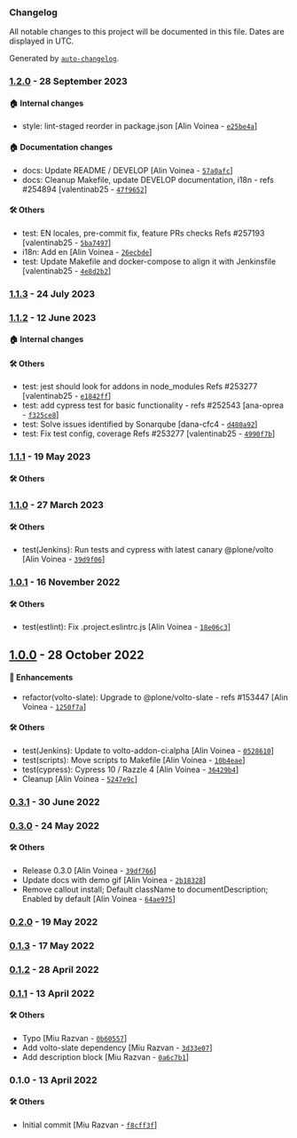 ### Changelog

All notable changes to this project will be documented in this file. Dates are displayed in UTC.

Generated by [`auto-changelog`](https://github.com/CookPete/auto-changelog).

### [1.2.0](https://github.com/eea/volto-description-block/compare/1.1.3...1.2.0) - 28 September 2023

#### :house: Internal changes

- style: lint-staged reorder in package.json [Alin Voinea - [`e25be4a`](https://github.com/eea/volto-description-block/commit/e25be4a048af9d5d1eb873af5030d2373d3c9530)]

#### :house: Documentation changes

- docs: Update README / DEVELOP [Alin Voinea - [`57a0afc`](https://github.com/eea/volto-description-block/commit/57a0afc0f34ed006c6103ea77e63072ce7317e1a)]
- docs: Cleanup Makefile, update DEVELOP documentation, i18n - refs #254894 [valentinab25 - [`47f9652`](https://github.com/eea/volto-description-block/commit/47f96526b41c4c238c2aa8228175f27d66dd6d82)]

#### :hammer_and_wrench: Others

- test: EN locales, pre-commit fix, feature PRs checks Refs #257193 [valentinab25 - [`5ba7497`](https://github.com/eea/volto-description-block/commit/5ba74971be907f1a30c5af14bef816f4ec4d3888)]
- i18n: Add en [Alin Voinea - [`26ecbde`](https://github.com/eea/volto-description-block/commit/26ecbde5fe4fe6d0a7709a8bf39602f034036364)]
- test: Update Makefile and docker-compose to align it with Jenkinsfile [valentinab25 - [`4e8d2b2`](https://github.com/eea/volto-description-block/commit/4e8d2b2ca65248f2e9e924f00fe89eb9c8ccb513)]
### [1.1.3](https://github.com/eea/volto-description-block/compare/1.1.2...1.1.3) - 24 July 2023

### [1.1.2](https://github.com/eea/volto-description-block/compare/1.1.1...1.1.2) - 12 June 2023

#### :house: Internal changes


#### :hammer_and_wrench: Others

- test: jest should look for addons in node_modules Refs #253277 [valentinab25 - [`e1842ff`](https://github.com/eea/volto-description-block/commit/e1842ffb1d825c5dab556003e6d9343ef1f8329e)]
- test: add cypress test for basic functionality - refs #252543 [ana-oprea - [`f325ce8`](https://github.com/eea/volto-description-block/commit/f325ce852665e7b26455cc23efcf3b8ca18a04c2)]
- test: Solve issues identified by Sonarqube [dana-cfc4 - [`d480a92`](https://github.com/eea/volto-description-block/commit/d480a92fa31425d05c84cb630bf4ad464391e9d5)]
- test: Fix test config, coverage Refs #253277 [valentinab25 - [`4990f7b`](https://github.com/eea/volto-description-block/commit/4990f7b7e486b895a8052b4458488f2f63f8e47f)]
### [1.1.1](https://github.com/eea/volto-description-block/compare/1.1.0...1.1.1) - 19 May 2023

#### :hammer_and_wrench: Others

### [1.1.0](https://github.com/eea/volto-description-block/compare/1.0.1...1.1.0) - 27 March 2023

#### :hammer_and_wrench: Others

- test(Jenkins): Run tests and cypress with latest canary @plone/volto [Alin Voinea - [`39d9f06`](https://github.com/eea/volto-description-block/commit/39d9f06e028c5006cf29e62984647e4fa8d4fc80)]
### [1.0.1](https://github.com/eea/volto-description-block/compare/1.0.0...1.0.1) - 16 November 2022

#### :hammer_and_wrench: Others

- test(estlint): Fix .project.eslintrc.js [Alin Voinea - [`18e06c3`](https://github.com/eea/volto-description-block/commit/18e06c387847079ba8dee0ac5c059e8bba7671e7)]
## [1.0.0](https://github.com/eea/volto-description-block/compare/0.3.1...1.0.0) - 28 October 2022

#### :nail_care: Enhancements

- refactor(volto-slate): Upgrade to @plone/volto-slate - refs #153447 [Alin Voinea - [`1250f7a`](https://github.com/eea/volto-description-block/commit/1250f7a3be60ace96a8c69734c053a833c5e8e7f)]

#### :hammer_and_wrench: Others

- test(Jenkins): Update to volto-addon-ci:alpha [Alin Voinea - [`0528610`](https://github.com/eea/volto-description-block/commit/05286106b8728083164f08cba443cad4e0c2434a)]
- test(scripts): Move scripts to Makefile [Alin Voinea - [`10b4eae`](https://github.com/eea/volto-description-block/commit/10b4eaec24009403b4100a29550d536c4e08d9a2)]
- test(cypress): Cypress 10 / Razzle 4 [Alin Voinea - [`36429b4`](https://github.com/eea/volto-description-block/commit/36429b4656333472038fd245623736042e9cc2ae)]
- Cleanup [Alin Voinea - [`5247e9c`](https://github.com/eea/volto-description-block/commit/5247e9cca2751495c91a52ce8cd0a3992a399df1)]
### [0.3.1](https://github.com/eea/volto-description-block/compare/0.3.0...0.3.1) - 30 June 2022

### [0.3.0](https://github.com/eea/volto-description-block/compare/0.2.0...0.3.0) - 24 May 2022

#### :hammer_and_wrench: Others

- Release 0.3.0 [Alin Voinea - [`39df766`](https://github.com/eea/volto-description-block/commit/39df76639343b340bb8369342728a35a0a7260f7)]
- Update docs with demo gif [Alin Voinea - [`2b18328`](https://github.com/eea/volto-description-block/commit/2b183280ea637d53c1b20e933972d41bab0f08c8)]
- Remove callout install; Default className to documentDescription; Enabled by default [Alin Voinea - [`64ae975`](https://github.com/eea/volto-description-block/commit/64ae975fdfe05f3e87788d09735282b756be1559)]
### [0.2.0](https://github.com/eea/volto-description-block/compare/0.1.3...0.2.0) - 19 May 2022

### [0.1.3](https://github.com/eea/volto-description-block/compare/0.1.2...0.1.3) - 17 May 2022

### [0.1.2](https://github.com/eea/volto-description-block/compare/0.1.1...0.1.2) - 28 April 2022

### [0.1.1](https://github.com/eea/volto-description-block/compare/0.1.0...0.1.1) - 13 April 2022

#### :hammer_and_wrench: Others

- Typo [Miu Razvan - [`0b60557`](https://github.com/eea/volto-description-block/commit/0b60557075668aa6f852857f6d25ca469fc6279a)]
- Add volto-slate dependency [Miu Razvan - [`3d33e07`](https://github.com/eea/volto-description-block/commit/3d33e0795af0a8cabce1bfb6562c35cda8e5bc66)]
- Add description block [Miu Razvan - [`0a6c7b1`](https://github.com/eea/volto-description-block/commit/0a6c7b167ea4037b47df5bea39932a5d03778954)]
### 0.1.0 - 13 April 2022

#### :hammer_and_wrench: Others

- Initial commit [Miu Razvan - [`f8cff3f`](https://github.com/eea/volto-description-block/commit/f8cff3fe130af00ee150f3200b67acae4836ec70)]

